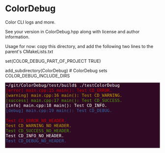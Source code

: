 ColorDebug
==========

Color CLI logs and more.

See your version in ColorDebug.hpp along with license and author information.

Usage for now: copy this directory, and add the following two lines to the parent's CMakeLists.txt

set(COLOR_DEBUG_PART_OF_PROJECT TRUE)

add_subdirectory(ColorDebug)  # ColorDebug sets COLOR_DEBUG_INCLUDE_DIRS

[![Image](test/testColorDebug.png)](./) 
